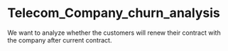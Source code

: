 # Telecom_Company_churn_analysis
We want to analyze whether the customers will renew their contract with the company after current contract.
